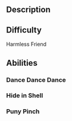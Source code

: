 ## Description

## Difficulty
Harmless Friend

## Abilities
### Dance Dance Dance

### Hide in Shell

### Puny Pinch
